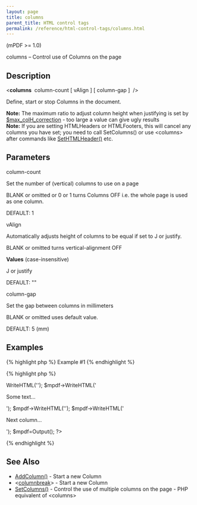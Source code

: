 ```yaml
---
layout: page
title: columns
parent_title: HTML control tags
permalink: /reference/html-control-tags/columns.html
---
```


<div id="bpmbook" class="bpmbook" style="direction:ltr;">
<div class="topic_user_field">
<div id="U0">
<p>(mPDF &gt;= 1.0)</p>
<p>columns – Control use of Columns on the page</p>
<h2>Description</h2>

<div class="alert alert-info" role="alert">&lt;<b>columns</b>&nbsp; <span class="parameter">column-count</span> [ <span class="parameter">vAlign</span> ] [ <span class="parameter">column-gap</span> ]&nbsp; /&gt;</div>
<p>Define, start or stop Columns in the document.</p>

<div class="alert alert-info" role="alert"><b>Note:</b> The maximum ratio to adjust column height when justifying is set by <a href="{{ "/reference/mpdf-variables/max-colh-correction.html" | prepend: site.baseurl }}">$max_colH_correction</a> - too large a value can give ugly results</div>

<div class="alert alert-info" role="alert"><b>Note:</b> If you are setting HTMLHeaders or HTMLFooters, this will cancel any columns you have set; you need to call SetColumns() or use &lt;columns&gt; after commands like <a href="{{ "/reference/mpdf-functions/sethtmlheader.html" | prepend: site.baseurl }}">SetHTMLHeader()</a> etc.</div>
<h2>Parameters</h2>
<p class="manual_param_dt"><span class="parameter">column-count</span></p>
<p class="manual_param_dd">Set the number of (vertical) columns to use on a page

<span class="smallblock">BLANK</span>&nbsp;or omitted or 0 or 1 turns Columns OFF i.e. the whole page is used as one column.

<span class="smallblock">DEFAULT</span>: 1</p>
<p class="manual_param_dt"><span class="parameter">vAlign</span></p>
<p class="manual_param_dd">Automatically adjusts height of columns to be equal if set to J or justify.

<span class="smallblock">BLANK</span>&nbsp;or omitted turns vertical-alignment OFF</p>
<p class="manual_param_dd"><b>Values</b> (case-insensitive)

J or justify

<span class="smallblock">DEFAULT</span>: ""</p>
<p class="manual_param_dt"><span class="parameter">column-gap</span></p>
<p class="manual_param_dd">Set the gap between columns in millimeters

<span class="smallblock">BLANK</span>&nbsp;or omitted uses default value.

<span class="smallblock">DEFAULT</span>: 5 (mm)</p>
<h2>Examples</h2>

{% highlight php %}
Example #1
{% endhighlight %}

{% highlight php %}
<?php

<?php

$mpdf=new mPDF();

$mpdf->WriteHTML('<columns column-count="3" vAlign="J" column-gap="7" />');

$mpdf->WriteHTML('<p>Some text...</p>');

$mpdf->WriteHTML('<columnbreak />');

$mpdf->WriteHTML('<p>Next column...</p>');

$mpdf=Output();

?>
{% endhighlight %}

<h2>See Also</h2>
<ul>
<li class="manual_boxlist"><a href="{{ "/reference/mpdf-functions/addcolumn.html" | prepend: site.baseurl }}">AddColumn()</a> - Start a new Column</li>
<li class="manual_boxlist">&lt;<a href="{{ "/reference/html-control-tags/columnbreak.html" | prepend: site.baseurl }}">columnbreak</a>&gt; - Start a new Column</li>
<li class="manual_boxlist"><a href="{{ "/reference/mpdf-functions/setcolumns.html" | prepend: site.baseurl }}">SetColumns()</a> - Control the use of multiple columns on the page - PHP equivalent of &lt;columns&gt;</li>
</ul>
</div>
</div>

